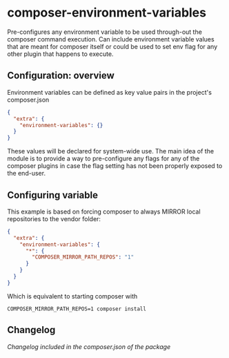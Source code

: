 # composer-environment-variables

Pre-configures any environment variable to be used through-out the composer command execution. Can
include environment variable values that are meant for composer itself or could be used to set env
flag for any other plugin that happens to execute.

## Configuration: overview

Environment variables can be defined as key value pairs in the project's composer.json

```json
{
  "extra": {
    "environment-variables": {}
  }
}
```

These values will be declared for system-wide use. The main idea of the module is to provide
a way to pre-configure any flags for any of the composer plugins in case the flag setting
has not been properly exposed to the end-user.
  
## Configuring variable

This example is based on forcing composer to always MIRROR local repositories to the vendor folder:

```json
{
  "extra": {
    "environment-variables": {
      "*": {
        "COMPOSER_MIRROR_PATH_REPOS": "1"
      } 
    }
  }
}
```

Which is equivalent to starting composer with

```shell
COMPOSER_MIRROR_PATH_REPOS=1 composer install
```
  
## Changelog 

_Changelog included in the composer.json of the package_
